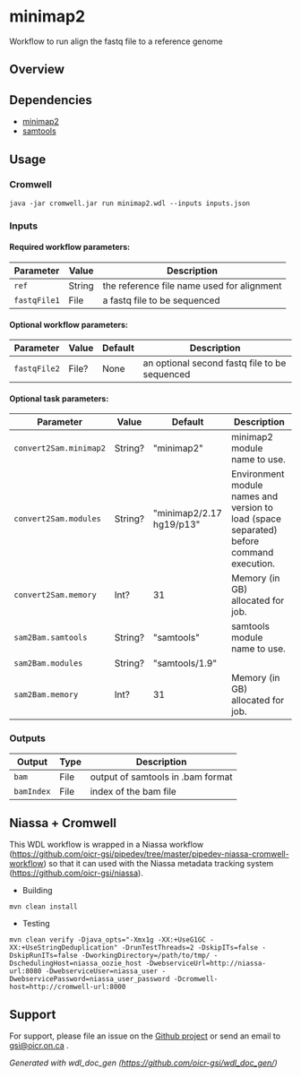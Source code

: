 # minimap2

Workflow to run align the fastq file to a reference genome

## Overview

## Dependencies

* [minimap2](https://github.com/lh3/minimap2)
* [samtools](https://github.com/samtools/samtools)


## Usage

### Cromwell
```
java -jar cromwell.jar run minimap2.wdl --inputs inputs.json
```

### Inputs

#### Required workflow parameters:
Parameter|Value|Description
---|---|---
`ref`|String|the reference file name used for alignment
`fastqFile1`|File|a fastq file to be sequenced


#### Optional workflow parameters:
Parameter|Value|Default|Description
---|---|---|---
`fastqFile2`|File?|None|an optional second fastq file to be sequenced


#### Optional task parameters:
Parameter|Value|Default|Description
---|---|---|---
`convert2Sam.minimap2`|String?|"minimap2"|minimap2 module name to use.
`convert2Sam.modules`|String?|"minimap2/2.17 hg19/p13"|Environment module names and version to load (space separated) before command execution.
`convert2Sam.memory`|Int?|31|Memory (in GB) allocated for job.
`sam2Bam.samtools`|String?|"samtools"|samtools module name to use.
`sam2Bam.modules`|String?|"samtools/1.9"|
`sam2Bam.memory`|Int?|31|Memory (in GB) allocated for job.


### Outputs

Output | Type | Description
---|---|---
`bam`|File|output of samtools in .bam format
`bamIndex`|File|index of the bam file


## Niassa + Cromwell

This WDL workflow is wrapped in a Niassa workflow (https://github.com/oicr-gsi/pipedev/tree/master/pipedev-niassa-cromwell-workflow) so that it can used with the Niassa metadata tracking system (https://github.com/oicr-gsi/niassa).

* Building
```
mvn clean install
```

* Testing
```
mvn clean verify -Djava_opts="-Xmx1g -XX:+UseG1GC -XX:+UseStringDeduplication" -DrunTestThreads=2 -DskipITs=false -DskipRunITs=false -DworkingDirectory=/path/to/tmp/ -DschedulingHost=niassa_oozie_host -DwebserviceUrl=http://niassa-url:8080 -DwebserviceUser=niassa_user -DwebservicePassword=niassa_user_password -Dcromwell-host=http://cromwell-url:8000
```

## Support

For support, please file an issue on the [Github project](https://github.com/oicr-gsi) or send an email to gsi@oicr.on.ca .

_Generated with wdl_doc_gen (https://github.com/oicr-gsi/wdl_doc_gen/)_

